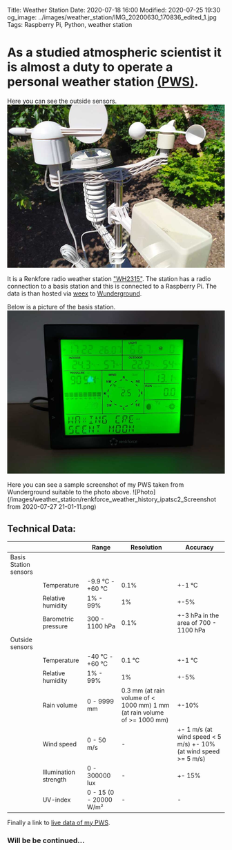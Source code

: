 Title: Weather Station
Date: 2020-07-18 16:00
Modified: 2020-07-25 19:30
og_image: ../images/weather_station/IMG_20200630_170836_edited_1.jpg
Tags: Raspberry Pi, Python, weather station

# As a studied atmospheric scientist it is almost a duty to operate a personal weather station [(PWS)](https://www.wunderground.com/dashboard/pws/IPATSC2/).

Here you can see the outside sensors.
![Photo](/images/weather_station/IMG_20200705_154307_resize.jpg)

It is a Renkfore radio weather station ["WH2315"](https://www.amazon.de/Renkforce-WH2315-Funk-WETTERSTATION/dp/B01N4DK6TG#ace-g6772571139).
The station has a radio connection to a basis station and this is connected to a Raspberry Pi.
The data is than hosted via [weex](http://www.weewx.com/) to [Wunderground](https://www.wunderground.com/).

Below is a picture of the basis station.
![Photo](/images/weather_station/IMG_20200726_172233_resize.jpg)

Here you can see a sample screenshot of my PWS taken from Wunderground suitable to the photo above. 
![Photo](/images/weather_station/renkforce_weather_history_ipatsc2_Screenshot from 2020-07-27 21-01-11.png)

## Technical Data:
|                       |                       | Range                  | Resolution                                                                 | Accuracy                                                          |
|-----------------------|-----------------------|------------------------|----------------------------------------------------------------------------|-------------------------------------------------------------------|
| Basis Station sensors |                       |                        |                                                                            |                                                                   |
|                       | Temperature           | -9.9 °C - +60 °C       | 0.1%                                                                       | +-1 °C                                                            |
|                       | Relative humidity     | 1% - 99%               | 1%                                                                         | +-5%                                                              |
|                       | Barometric pressure   | 300 - 1100 hPa         | 0.1%                                                                       | +-3 hPa in the area of 700 - 1100 hPa                             |
| Outside sensors       |                       |                        |                                                                            |                                                                   |
|                       | Temperature           | -40 °C - +60 °C        | 0.1 °C                                                                     | +-1 °C                                                            |
|                       | Relative humidity     | 1% - 99%               | 1%                                                                         | +-5%                                                              |
|                       | Rain volume           | 0 - 9999 mm            | 0.3 mm (at rain volume of < 1000 mm) 1 mm (at rain volume of >= 1000 mm)   | +-10%                                                             |
|                       | Wind speed            | 0 - 50 m/s             | -                                                                          | +- 1 m/s  (at wind speed < 5 m/s) +- 10% (at wind speed >= 5 m/s) |
|                       | Illumination strength | 0 - 300000 lux         | -                                                                          | +- 15%                                                            |
|                       | UV-index              | 0 - 15 (0 - 20000 W/m² | -                                                                          | -                                                                 |

Finally a link to [live data of my PWS](https://www.wunderground.com/dashboard/pws/IPATSC2/).

### Will be be continued...


